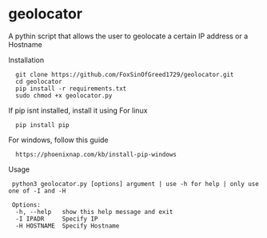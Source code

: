 # geolocator
A pythin script that allows the user to geolocate a certain IP address or a Hostname

Installation

      git clone https://github.com/FoxSinOfGreed1729/geolocator.git
      cd geolocator
      pip install -r requirements.txt
      sudo chmod +x geolocator.py

If pip isnt installed, install it using
For linux
      
      pip install pip 

For windows, follow this guide
      
      https://phoenixnap.com/kb/install-pip-windows
      
      
      
Usage 

     python3 geolocator.py [options] argument | use -h for help | only use one of -I and -H

     Options:
      -h, --help   show this help message and exit
      -I IPADR     Specify IP
      -H HOSTNAME  Specify Hostname
